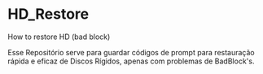 # HD_Restore
How to restore HD (bad block)

Esse Repositório serve para guardar códigos de prompt para restauração rápida e eficaz de Discos Rígidos, apenas com problemas de BadBlock's.